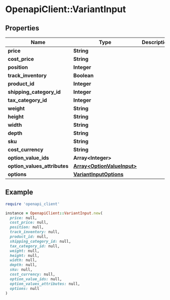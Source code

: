 # OpenapiClient::VariantInput

## Properties

| Name | Type | Description | Notes |
| ---- | ---- | ----------- | ----- |
| **price** | **String** |  |  |
| **cost_price** | **String** |  | [optional] |
| **position** | **Integer** |  | [optional] |
| **track_inventory** | **Boolean** |  | [optional] |
| **product_id** | **Integer** |  | [optional] |
| **shipping_category_id** | **Integer** |  | [optional] |
| **tax_category_id** | **Integer** |  | [optional] |
| **weight** | **String** |  | [optional] |
| **height** | **String** |  | [optional] |
| **width** | **String** |  | [optional] |
| **depth** | **String** |  | [optional] |
| **sku** | **String** |  | [optional] |
| **cost_currency** | **String** |  | [optional] |
| **option_value_ids** | **Array&lt;Integer&gt;** |  | [optional] |
| **option_values_attributes** | [**Array&lt;OptionValueInput&gt;**](OptionValueInput.md) |  | [optional] |
| **options** | [**VariantInputOptions**](VariantInputOptions.md) |  | [optional] |

## Example

```ruby
require 'openapi_client'

instance = OpenapiClient::VariantInput.new(
  price: null,
  cost_price: null,
  position: null,
  track_inventory: null,
  product_id: null,
  shipping_category_id: null,
  tax_category_id: null,
  weight: null,
  height: null,
  width: null,
  depth: null,
  sku: null,
  cost_currency: null,
  option_value_ids: null,
  option_values_attributes: null,
  options: null
)
```

